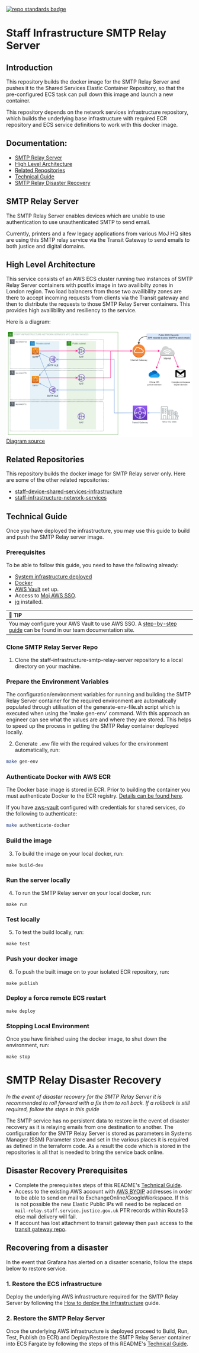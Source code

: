 [![repo standards badge](https://img.shields.io/badge/dynamic/json?color=blue&style=flat&logo=github&labelColor=32393F&label=MoJ%20Compliant&query=%24.result&url=https%3A%2F%2Foperations-engineering-reports.cloud-platform.service.justice.gov.uk%2Fapi%2Fv1%2Fcompliant_public_repositories%2Fstaff-infrastructure-smtp-relay-server)](https://operations-engineering-reports.cloud-platform.service.justice.gov.uk/public-github-repositories.html#staff-infrastructure-smtp-relay-server "Link to report")

# Staff Infrastructure SMTP Relay Server  

## Introduction  

This repository builds the docker image for the SMTP Relay Server and pushes it to the Shared Services Elastic Container Repository, so that the pre-configured ECS task can pull down this image and launch a new container. 

This repository depends on the network services infrastructure repository, which builds the underlying base infrastructure with required ECR repository and ECS service definitions to work with this docker image.




## Documentation:

- [SMTP Relay Server](#smtp-relay-server)
- [High Level Architecture](#high-level-architecture)
- [Related Repositories ](#related-repositories)
- [Technical Guide](#technical-guide)
- [SMTP Relay Disaster Recovery](#smtp-relay-disaster-recovery)




## SMTP Relay Server

The SMTP Relay Server enables devices which are unable to use authentication to use unauthenticated SMTP to send email.

Currently, printers and a few legacy applications from various MoJ HQ sites are using this SMTP relay service via the Transit Gateway to send emails to both justice and digital domains.

## High Level Architecture

This service consists of an AWS ECS cluster running two instances of SMTP Relay Server containers with postfix image in two availibilty zones in London region. Two load balancers from those two availibility zones are there to accept incoming requests from clients via the Transit gateway and then to distribute the requests to those SMTP Relay Server containers. This provides high availibility and resiliency to the service.

Here is a diagram:

![staff-infrastructure-network-services-architecture](diagrams/staff-infrastructure-network-services-architecture.png)  
[Diagram source](diagrams/staff-infrastructure-network-services-architecture.drawio)


## Related Repositories  

This repository builds the docker image for SMTP Relay server only. Here are some of the other related repositories:  

- [staff-device-shared-services-infrastructure](https://github.com/ministryofjustice/staff-device-shared-services-infrastructure)  
- [staff-infrastructure-network-services](https://github.com/ministryofjustice/staff-infrastructure-network-services)

## Technical Guide  

Once you have deployed the infrastructure, you may use this guide to build and push the SMTP Relay server image.  

### Prerequisites

To be able to follow this guide, you need to have the following already:  
 
- [System infrastructure deployed](https://github.com/ministryofjustice/staff-infrastructure-network-services/blob/main/documentation/how-to-deploy-the-infrastructure.md)
- [Docker](https://www.docker.com/)
- [AWS Vault](https://github.com/99designs/aws-vault#installing) set up.  
- Access to [Moj AWS SSO](https://moj.awsapps.com/start#/).  
- [jq](https://stedolan.github.io/jq/download/) installed.

| :tada: TIP |  
|:-----|  
| You may configure your AWS Vault to use AWS SSO. A [step-by-step guide](https://ministryofjustice.github.io/cloud-operations/documentation/team-guide/best-practices/use-aws-sso.html#re-configure-aws-vault) can be found in our team documentation site. |  

### Clone SMTP Relay Server Repo

1. Clone the staff-infrastructure-smtp-relay-server repository to a local directory on your machine.

### Prepare the Environment Variables  

The configuration/environment variables for running and building the SMTP Relay Server container for the required environment are automatically populated through utilisation of the generate-env-file.sh script which is executed when using the 'make gen-env' command. With this approach an engineer can see what the values are and where they are stored. This helps to speed up the process in getting the SMTP Relay container deployed locally.

2. Generate `.env` file with the required values for the environment automatically, run:  
```bash
make gen-env
```  



### Authenticate Docker with AWS ECR

The Docker base image is stored in ECR. Prior to building the container you must authenticate Docker to the ECR registry. [Details can be found here](https://docs.aws.amazon.com/AmazonECR/latest/userguide/Registries.html#registry_auth).

If you have [aws-vault](https://github.com/99designs/aws-vault#installing) configured with credentials for shared services, do the following to authenticate:

```bash
make authenticate-docker
```  

### Build the image  

3. To build the image on your local docker, run:  

```shell
make build-dev
```  

### Run the server locally  

4. To run the SMTP Relay server on your local docker, run:  

```shell
make run
```

### Test locally  

5. To test the build locally, run:  

```shell
make test
```  

### Push your docker image  

6. To push the built image on to your isolated ECR repository, run:  

```shell  
make publish  
```  

### Deploy a force remote ECS restart  

```shell
make deploy  
```  

### Stopping Local Environment

Once you have finished using the docker image, to shut down the environment, run:  

```shell  
make stop  
```  

###

# SMTP Relay Disaster Recovery

*In the event of disaster recovery for the SMTP Relay Server it is recommended to roll forward with a fix than to roll back. If a rollback is still required, follow the steps in this guide*

The SMTP service has no persistent data to restore in the event of disaster recovery as it is relaying emails from one destination to another. The configuration for the SMTP Relay Server is stored as parameters in Systems Manager (SSM) Parameter store and set in the various places it is required as defined in the terraform code. As a result the code which is stored in the repositories is all that is needed to bring the service back online.

## Disaster Recovery Prerequisites

- Complete the prerequisites steps of this README's [Technical Guide](#technical-guide).
- Access to the existing AWS account with [AWS BYOIP](https://docs.aws.amazon.com/AWSEC2/latest/UserGuide/ec2-byoip.html) addresses in order to be able to send on mail to ExchangeOnline/GoogleWorkspace. If this is not possible the new Elastic Public IPs will need to be replaced on `mail-relay.staff.service.justice.gov.uk` PTR records within Route53 else mail delivery will fail.
- If account has lost attachment to transit gateway then `push` access to the [transit gateway repo](https://github.com/ministryofjustice/deployment-tgw).

## Recovering from a disaster
In the event that Grafana has alerted on a disaster scenario, follow the steps below to restore service.

### 1. Restore the ECS infrastructure
Deploy the underlying AWS infrastructure required for the SMTP Relay Server by following the [How to deploy the Infrastructure](https://github.com/ministryofjustice/staff-infrastructure-network-services/blob/main/documentation/how-to-deploy-the-infrastructure.md) guide.


### 2. Restore the SMTP Relay Server
Once the underlying AWS infrastructure is deployed proceed to Build, Run, Test, Publish (to ECR) and Deploy/Restore the SMTP Relay Server container into ECS Fargate by following the steps of this README's [Technical Guide](#technical-guide).